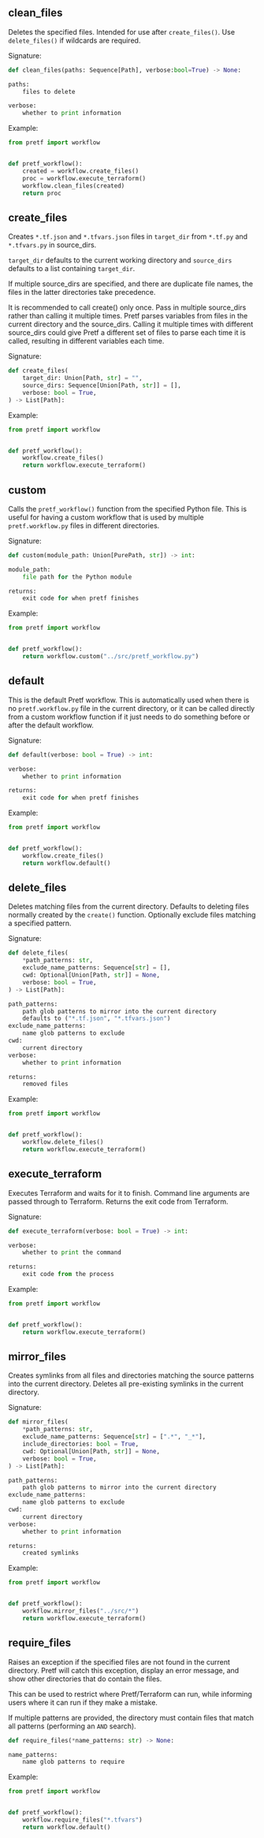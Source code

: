 ## clean_files

Deletes the specified files. Intended for use after `create_files()`. Use `delete_files()` if wildcards are required.

Signature:

```python
def clean_files(paths: Sequence[Path], verbose:bool=True) -> None:

paths:
    files to delete

verbose:
    whether to print information
```

Example:

```python
from pretf import workflow


def pretf_workflow():
    created = workflow.create_files()
    proc = workflow.execute_terraform()
    workflow.clean_files(created)
    return proc
```

## create_files

Creates `*.tf.json` and `*.tfvars.json` files in `target_dir` from `*.tf.py` and `*.tfvars.py` in source_dirs.

`target_dir` defaults to the current working directory and `source_dirs` defaults to a list containing `target_dir`.

If multiple source_dirs are specified, and there are duplicate file names, the files in the latter directories take precedence.

It is recommended to call create() only once. Pass in multiple source_dirs rather than calling it multiple times. Pretf parses variables from files in the current directory and the source_dirs. Calling it multiple times with different source_dirs could give Pretf a different set of files to parse each time it is called, resulting in different variables each time.

Signature:

```python
def create_files(
    target_dir: Union[Path, str] = "",
    source_dirs: Sequence[Union[Path, str]] = [],
    verbose: bool = True,
) -> List[Path]:
```

Example:

```python
from pretf import workflow


def pretf_workflow():
    workflow.create_files()
    return workflow.execute_terraform()
```

## custom

Calls the `pretf_workflow()` function from the specified Python file. This is useful for having a custom workflow that is used by multiple `pretf.workflow.py` files in different directories.

Signature:

```python
def custom(module_path: Union[PurePath, str]) -> int:

module_path:
    file path for the Python module

returns:
    exit code for when pretf finishes
```

Example:

```python
from pretf import workflow


def pretf_workflow():
    return workflow.custom("../src/pretf_workflow.py")
```

## default

This is the default Pretf workflow. This is automatically used when there is no `pretf.workflow.py` file in the current directory, or it can be called directly from a custom workflow function if it just needs to do something before or after the default workflow.

Signature:

```python
def default(verbose: bool = True) -> int:

verbose:
    whether to print information

returns:
    exit code for when pretf finishes
```

Example:

```python
from pretf import workflow


def pretf_workflow():
    workflow.create_files()
    return workflow.default()
```

## delete_files

Deletes matching files from the current directory. Defaults to deleting files normally created by the `create()` function. Optionally exclude files matching a specified pattern.

Signature:

```python
def delete_files(
    *path_patterns: str,
    exclude_name_patterns: Sequence[str] = [],
    cwd: Optional[Union[Path, str]] = None,
    verbose: bool = True,
) -> List[Path]:

path_patterns:
    path glob patterns to mirror into the current directory
    defaults to ("*.tf.json", "*.tfvars.json")
exclude_name_patterns:
    name glob patterns to exclude
cwd:
    current directory
verbose:
    whether to print information

returns:
    removed files
```

Example:

```python
from pretf import workflow


def pretf_workflow():
    workflow.delete_files()
    return workflow.execute_terraform()
```

## execute_terraform

Executes Terraform and waits for it to finish. Command line arguments are passed through to Terraform. Returns the exit code from Terraform.

Signature:

```python
def execute_terraform(verbose: bool = True) -> int:

verbose:
    whether to print the command

returns:
    exit code from the process
```

Example:

```python
from pretf import workflow


def pretf_workflow():
    return workflow.execute_terraform()
```

## mirror_files

Creates symlinks from all files and directories matching the source patterns into the current directory. Deletes all pre-existing symlinks in the current directory.

Signature:

```python
def mirror_files(
    *path_patterns: str,
    exclude_name_patterns: Sequence[str] = [".*", "_*"],
    include_directories: bool = True,
    cwd: Optional[Union[Path, str]] = None,
    verbose: bool = True,
) -> List[Path]:

path_patterns:
    path glob patterns to mirror into the current directory
exclude_name_patterns:
    name glob patterns to exclude
cwd:
    current directory
verbose:
    whether to print information

returns:
    created symlinks
```

Example:

```python
from pretf import workflow


def pretf_workflow():
    workflow.mirror_files("../src/*")
    return workflow.execute_terraform()
```

## require_files

Raises an exception if the specified files are not found in the current directory. Pretf will catch this exception, display an error message, and show other directories that do contain the files.

This can be used to restrict where Pretf/Terraform can run, while informing users where it can run if they make a mistake.

If multiple patterns are provided, the directory must contain files that match all patterns (performing an `AND` search).

```python
def require_files(*name_patterns: str) -> None:

name_patterns:
    name glob patterns to require
```

Example:

```python
from pretf import workflow


def pretf_workflow():
    workflow.require_files("*.tfvars")
    return workflow.default()
```
